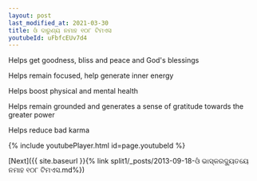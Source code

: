 ```yaml
---
layout: post
last_modified_at: 2021-03-30
title: ଓଁ ଦାରୁଣ୍ୟ ନମାହ ୧୦୮ ଟିମଏସ
youtubeId: uFbfcEUv7d4
---
```

 
 
Helps get goodness, bliss and peace and God's blessings
 
Helps remain focused, help generate inner energy 
 
Helps boost physical and mental health 
 
Helps remain grounded and generates a sense of gratitude towards the greater power 
 
Helps reduce bad karma
 
 
 
 


{% include youtubePlayer.html id=page.youtubeId %}
 
[Next]({{ site.baseurl }}{% link  split1/_posts/2013-09-18-ଓଁ ଭାସ୍କରଦ୍ୟୁତୟେ ନମାହ ୧୦୮ ଟିମଏସ.md%})
 
